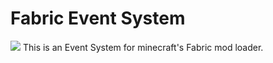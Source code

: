 # Fabric Event System
[![](https://jitpack.io/v/BananaPekan/fabric-event-system.svg)](https://jitpack.io/#BananaPekan/fabric-event-system)
This is an Event System for minecraft's Fabric mod loader.
